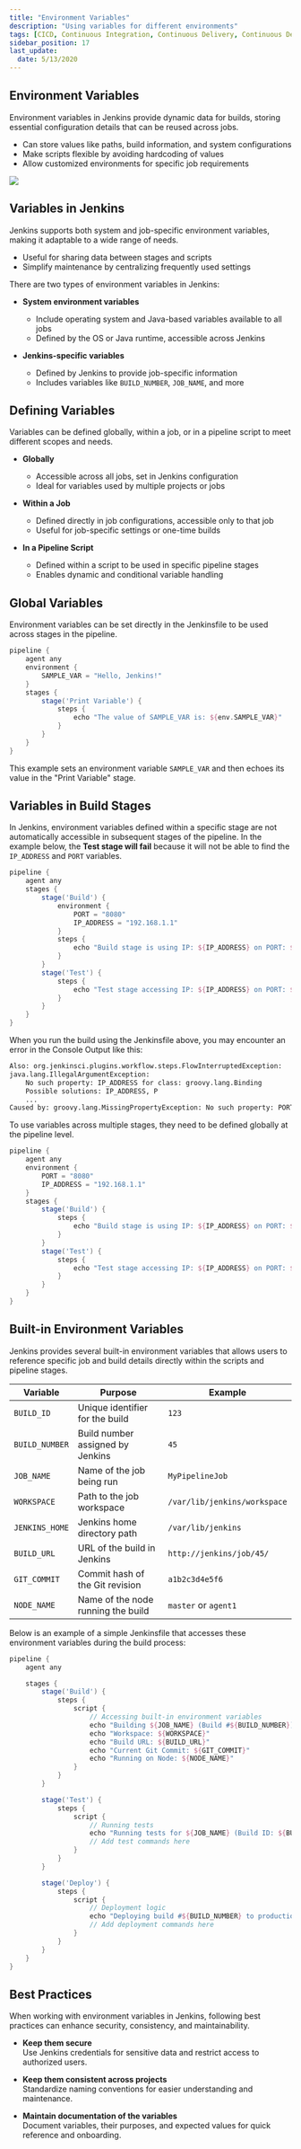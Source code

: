 ```yaml
---
title: "Environment Variables"
description: "Using variables for different environments"
tags: [CICD, Continuous Integration, Continuous Delivery, Continuous Deployment, Jenkins]
sidebar_position: 17
last_update:
  date: 5/13/2020
---
```



## Environment Variables 

Environment variables in Jenkins provide dynamic data for builds, storing essential configuration details that can be reused across jobs.

- Can store values like paths, build information, and system configurations
- Make scripts flexible by avoiding hardcoding of values
- Allow customized environments for specific job requirements

<div class='img-center'>

![](/img/docs/1027-jenkins-env-varsss.png)

</div>


## Variables in Jenkins

Jenkins supports both system and job-specific environment variables, making it adaptable to a wide range of needs.

- Useful for sharing data between stages and scripts
- Simplify maintenance by centralizing frequently used settings

There are two types of environment variables in Jenkins:

- **System environment variables**
    - Include operating system and Java-based variables available to all jobs
    - Defined by the OS or Java runtime, accessible across Jenkins

- **Jenkins-specific variables**
    - Defined by Jenkins to provide job-specific information
    - Includes variables like `BUILD_NUMBER`, `JOB_NAME`, and more


## Defining Variables 

Variables can be defined globally, within a job, or in a pipeline script to meet different scopes and needs.

- **Globally**
    - Accessible across all jobs, set in Jenkins configuration
    - Ideal for variables used by multiple projects or jobs

- **Within a Job**
    - Defined directly in job configurations, accessible only to that job
    - Useful for job-specific settings or one-time builds

- **In a Pipeline Script**
    - Defined within a script to be used in specific pipeline stages
    - Enables dynamic and conditional variable handling



## Global Variables

Environment variables can be set directly in the Jenkinsfile to be used across stages in the pipeline.

```groovy title="Jenkinsfile"
pipeline {
    agent any
    environment {
        SAMPLE_VAR = "Hello, Jenkins!"
    }
    stages {
        stage('Print Variable') {
            steps {
                echo "The value of SAMPLE_VAR is: ${env.SAMPLE_VAR}"
            }
        }
    }
}
```

This example sets an environment variable `SAMPLE_VAR` and then echoes its value in the "Print Variable" stage.


## Variables in Build Stages 

In Jenkins, environment variables defined within a specific stage are not automatically accessible in subsequent stages of the pipeline. In the example below, the **Test stage will fail** because it will not be able to find the `IP_ADDRESS` and `PORT` variables. 

```groovy title="Jenkinsfile"
pipeline {
    agent any
    stages {
        stage('Build') {
            environment {
                PORT = "8080"
                IP_ADDRESS = "192.168.1.1"
            }
            steps {
                echo "Build stage is using IP: ${IP_ADDRESS} on PORT: ${PORT}"
            }
        }
        stage('Test') {
            steps {
                echo "Test stage accessing IP: ${IP_ADDRESS} on PORT: ${PORT}"
            }
        }
    }
}
```

When you run the build using the Jenkinsfile above, you may encounter an error in the Console Output like this:

```bash
Also: org.jenkinsci.plugins.workflow.steps.FlowInterruptedException: 
java.lang.IllegalArgumentException: 
    No such property: IP_ADDRESS for class: groovy.lang.Binding
    Possible solutions: IP_ADDRESS, P
    ...
Caused by: groovy.lang.MissingPropertyException: No such property: PORT for class: groovy.lang.Binding
```

To use variables across multiple stages, they need to be defined globally at the pipeline level.


```groovy title="Jenkinsfile"
pipeline {
    agent any
    environment {
        PORT = "8080"
        IP_ADDRESS = "192.168.1.1"
    }
    stages {
        stage('Build') {
            steps {
                echo "Build stage is using IP: ${IP_ADDRESS} on PORT: ${PORT}"
            }
        }
        stage('Test') {
            steps {
                echo "Test stage accessing IP: ${IP_ADDRESS} on PORT: ${PORT}"
            }
        }
    }
}
```

## Built-in Environment Variables 

Jenkins provides several built-in environment variables that allows users to reference specific job and build details directly within the scripts and pipeline stages.

| Variable           | Purpose                                | Example                       |
|--------------------|----------------------------------------|-------------------------------|
| `BUILD_ID`         | Unique identifier for the build        | `123`                         |
| `BUILD_NUMBER`     | Build number assigned by Jenkins       | `45`                          |
| `JOB_NAME`         | Name of the job being run              | `MyPipelineJob`               |
| `WORKSPACE`        | Path to the job workspace              | `/var/lib/jenkins/workspace`  |
| `JENKINS_HOME`     | Jenkins home directory path            | `/var/lib/jenkins`            |
| `BUILD_URL`        | URL of the build in Jenkins            | `http://jenkins/job/45/`      |
| `GIT_COMMIT`       | Commit hash of the Git revision        | `a1b2c3d4e5f6`                |
| `NODE_NAME`        | Name of the node running the build     | `master` or `agent1`          |

Below is an example of a simple Jenkinsfile that accesses these environment variables during the build process:

```groovy title="Jenkinsfile"
pipeline {
    agent any

    stages {
        stage('Build') {
            steps {
                script {
                    // Accessing built-in environment variables
                    echo "Building ${JOB_NAME} (Build #${BUILD_NUMBER})"
                    echo "Workspace: ${WORKSPACE}"
                    echo "Build URL: ${BUILD_URL}"
                    echo "Current Git Commit: ${GIT_COMMIT}"
                    echo "Running on Node: ${NODE_NAME}"
                }
            }
        }

        stage('Test') {
            steps {
                script {
                    // Running tests
                    echo "Running tests for ${JOB_NAME} (Build ID: ${BUILD_ID})"
                    // Add test commands here
                }
            }
        }

        stage('Deploy') {
            steps {
                script {
                    // Deployment logic
                    echo "Deploying build #${BUILD_NUMBER} to production..."
                    // Add deployment commands here
                }
            }
        }
    }
}
```

## Best Practices 

When working with environment variables in Jenkins, following best practices can enhance security, consistency, and maintainability. 

- **Keep them secure**  
  Use Jenkins credentials for sensitive data and restrict access to authorized users.

- **Keep them consistent across projects**  
  Standardize naming conventions for easier understanding and maintenance.

- **Maintain documentation of the variables**  
  Document variables, their purposes, and expected values for quick reference and onboarding.